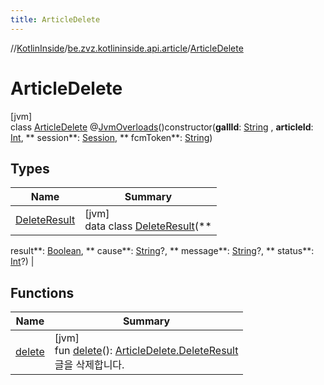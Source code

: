 ```yaml
---
title: ArticleDelete
---
```

//[KotlinInside](../../../index.html)/[be.zvz.kotlininside.api.article](../index.html)/[ArticleDelete](index.html)

# ArticleDelete

[jvm]\
class [ArticleDelete](index.html)
@[JvmOverloads](https://kotlinlang.org/api/latest/jvm/stdlib/kotlin.jvm/-jvm-overloads/index.html)()constructor(**gallId**: [String](https://kotlinlang.org/api/latest/jvm/stdlib/kotlin/-string/index.html)
, **articleId**: [Int](https://kotlinlang.org/api/latest/jvm/stdlib/kotlin/-int/index.html), **
session**: [Session](../../be.zvz.kotlininside.session/-session/index.html), **
fcmToken**: [String](https://kotlinlang.org/api/latest/jvm/stdlib/kotlin/-string/index.html))

## Types

| Name | Summary |
|---|---|
| [DeleteResult](-delete-result/index.html) | [jvm]<br>data class [DeleteResult](-delete-result/index.html)(**
result**: [Boolean](https://kotlinlang.org/api/latest/jvm/stdlib/kotlin/-boolean/index.html), **
cause**: [String](https://kotlinlang.org/api/latest/jvm/stdlib/kotlin/-string/index.html)?, **
message**: [String](https://kotlinlang.org/api/latest/jvm/stdlib/kotlin/-string/index.html)?, **
status**: [Int](https://kotlinlang.org/api/latest/jvm/stdlib/kotlin/-int/index.html)?) |

## Functions

| Name | Summary |
|---|---|
| [delete](delete.html) | [jvm]<br>fun [delete](delete.html)(): [ArticleDelete.DeleteResult](-delete-result/index.html)<br>글을 삭제합니다. |

